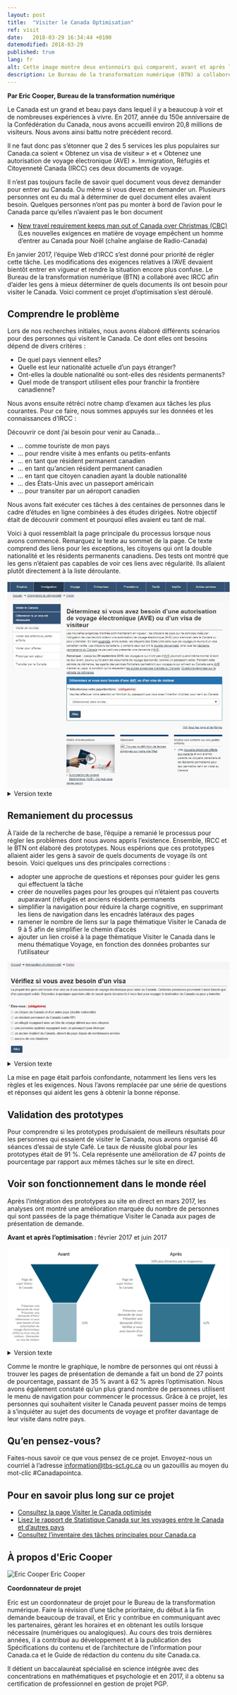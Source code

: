 ```yaml
---
layout: post
title:  "Visiter le Canada Optimisation"
ref: visit
date:   2018-03-29 16:34:44 +0100
datemodified: 2018-03-29
published: true
lang: fr
alt: Cette image montre deux entonnoirs qui comparent, avant et après l'optimisation.
description: Le Bureau de la transformation numérique (BTN) a collaboré avec Immigration, Réfugiés et Citoyenneté Canada (IRCC) afin d’aider les gens à mieux déterminer de quels documents ils ont besoin pour visiter le Canada. Voici comment ce projet d’optimisation s’est déroulé.
---
```

**Par Eric Cooper, Bureau de la transformation numérique**

Le Canada est un grand et beau pays dans lequel il y a beaucoup à voir et de nombreuses expériences à vivre. En 2017, année du 150e anniversaire de la Confédération du Canada, nous avons accueilli environ 20,8 millions de visiteurs. Nous avons ainsi battu notre précédent record.

Il ne faut donc pas s’étonner que 2 des 5 services les plus populaires sur Canada.ca soient « Obtenez un visa de visiteur » et « Obtenez une autorisation de voyage électronique (AVE) ». Immigration, Réfugiés et Citoyenneté Canada (IRCC) ces deux documents de voyage.

Il n’est pas toujours facile de savoir quel document vous devez demander pour entrer au Canada. Ou même si vous devez en demander un. Plusieurs personnes ont eu du mal à déterminer de quel document elles avaient besoin. Quelques personnes n’ont pas pu monter à bord de l’avion pour le Canada parce qu’elles n’avaient pas le bon document

* [New travel requirement keeps man out of Canada over Christmas (CBC)](http://www.cbc.ca/news/canada/nova-scotia/travel-security-eta-document-england-electronic-travel-authorization-1.3916927) (Les nouvelles exigences en matière de voyage empêchent un homme d’entrer au Canada pour Noël (chaîne anglaise de Radio-Canada)

En janvier 2017, l’équipe Web d’IRCC s’est donné pour priorité de régler cette tâche. Les modifications des exigences relatives à l’AVE devaient bientôt entrer en vigueur et rendre la situation encore plus confuse. Le Bureau de la transformation numérique (BTN) a collaboré avec IRCC afin d’aider les gens à mieux déterminer de quels documents ils ont besoin pour visiter le Canada. Voici comment ce projet d’optimisation s’est déroulé.

## Comprendre le problème
Lors de nos recherches initiales, nous avons élaboré différents scénarios pour des personnes qui visitent le Canada. Ce dont elles ont besoins dépend de divers critères :

- De quel pays viennent elles?
- Quelle est leur nationalité actuelle d’un pays étranger?
- Ont-elles la double nationalité ou sont-elles des résidents permanents?
- Quel mode de transport utilisent elles pour franchir la frontière canadienne?


Nous avons ensuite rétréci notre champ d’examen aux tâches les plus courantes. Pour ce faire, nous sommes appuyés sur les données et les connaissances d’IRCC : 

Découvrir ce dont j’ai besoin pour venir au Canada...

- ... comme touriste de mon pays
- ... pour rendre visite à mes enfants ou petits-enfants
- ... en tant que résident permanent canadien
- ... en tant qu’ancien résident permanent canadien
- ... en tant que citoyen canadien ayant la double nationalité
- ... des États-Unis avec un passeport américain
- ... pour transiter par un aéroport canadien


Nous avons fait exécuter ces tâches à des centaines de personnes dans le cadre d’études en ligne combinées à des études dirigées. Notre objectif était de découvrir comment et pourquoi elles avaient eu tant de mal.

Voici à quoi ressemblait la page principale du processus lorsque nous avons commencé. Remarquez le texte au sommet de la page. Ce texte comprend des liens pour les exceptions, les citoyens qui ont la double nationalité et les résidents permanents canadiens. Des tests ont montré que les gens n’étaient pas capables de voir ces liens avec régularité. Ils allaient plutôt directement à la liste déroulante.


<img class="img-responsive border" src="/images/eTA-AVE/VisaAVE-avant.JPG" alt="Image montrant la page « Déterminez si vous avez besoin d'une autorisation de voyage électronique (AVE) ou d'un visa de visiteur » avant l'optimisation.">


<details>
		<summary>Version texte</summary>
	<p>Cette image montre ce qu'était la page « Déterminez si vous avez besoin d'une autorisation de voyage électronique (AVE) ou d'un visa de visiteur » avant qu'elle ne soit optimisée.</p><p>Il y a deux paragraphes de texte qui comportent quatre liens chacun. En-dessous, dans une boîte bleue, il y a plus de texte avec un menu déroulant des pays. Au bas de la page, il y a trois liens connexes dans de grandes boîtes. Sur le côté gauche de la page se trouve un menu de navigation de gauche avec des liens vers :</p><ul>
	<li>visiter en touriste</li>
	<li>visiter ses enfants ou petits-enfants</li>
	<li>visiter pour affaires</li>
	<li>prolonger votre séjour</li>
	<li>transiter par le Canada</li>
	</ul>
	
</details>

## Remaniement du processus
À l’aide de la recherche de base, l’équipe a remanié le processus pour régler les problèmes dont nous avons appris l’existence. Ensemble, IRCC et le BTN ont élaboré des prototypes. Nous espérions que ces prototypes allaient aider les gens à savoir de quels documents de voyage ils ont besoin. Voici quelques uns des principales corrections :


- adopter une approche de questions et réponses pour guider les gens qui effectuent la tâche
- créer de nouvelles pages pour les groupes qui n’étaient pas couverts auparavant (réfugiés et anciens résidents permanents
- simplifier la navigation pour réduire la charge cognitive, en supprimant les liens de navigation dans les encadrés latéraux des pages
- ramener le nombre de liens sur la page thématique Visiter le Canada de 9 à 5 afin de simplifier le chemin d’accès
- ajouter un lien croisé à la page thématique Visiter le Canada dans le menu thématique Voyage, en fonction des données probantes sur l’utilisateur



<img class="img-responsive border" src="/images/eTA-AVE/VisaAVE-apres.JPG" alt="Image montrant la page « Vérifiez si vous avez besoin d'un visa » après l'optimisation.">

<details>
		<summary>Version texte</summary>
	<p>Cette image montre la page  « Vérifiez si vous avez besoin d'un visa » après optimisation. Il y a un court paragraphe de texte suivi de «Êtes-vous :», suivi de cinq choix possibles : </p>
	<ul>
		<li>un citoyen du Canada et d’un autre pays (double nationalité)</li>
		<li>un résident permanent du Canada (Carte RP)</li>
		<li>un réfugié voyageant avec un titre de voyage délivré aux non-citoyens</li>
		<li>une personne apatride voyageant avec un passeport pour étranger</li>
		<li>un ancien résident du Canada</li>
		<li>aucune de ces situations</li>
	</ul>
	La page a beaucoup moins de « bruit visuel » qu'avant l'optimisation.	
</details>

La mise en page était parfois confondante, notamment les liens vers les règles et les exigences. Nous l’avons remplacée par une série de questions et réponses qui aident les gens à obtenir la bonne réponse.

## Validation des prototypes
Pour comprendre si les prototypes produisaient de meilleurs résultats pour les personnes qui essaient de visiter le Canada, nous avons organisé 46 séances d’essai de style Café. Le taux de réussite global pour les prototypes était de 91 %. Cela représente une amélioration de 47 points de pourcentage par rapport aux mêmes tâches sur le site en direct. 

## Voir son fonctionnement dans le monde réel
Après l’intégration des prototypes au site en direct en mars 2017, les analyses ont montré une amélioration marquée du nombre de personnes qui sont passées de la page thématique Visiter le Canada aux pages de présentation de demande. 

<b>Avant et après l’optimisation : </b> février 2017 et juin 2017

<img class="img-responsive border" src="/images/eTA-AVE/VisiterEntonnoirs.PNG" alt="Cette image montre deux entonnoirs qui comparent, avant et après l'optimisation.">

<details>
		<summary>Version texte</summary>
	<p>Cette image montre deux entonnoirs qui comparent, avant et après l'optimisation, le nombre de personnes qui sont allées de la page de sujet Visiter le Canada à l'une des pages suivantes :</p>
	<ul>
		<li>déterminez si vous avez besoin d'une autorisation de voyage électronique (AVE) ou d'un visa de visiteur</li>
		<li>présenter une demande de visa</li>
		<li>présenter une demande d’AVE</li>
	</ul>
Avant l'optimisation, 35% des clics de la page de sujet Visiter le Canada sont allés à l'une de ces pages. Après l'optimisation, cette proportion est grimpée à 62%, ce qui signifiait que la page de sujet était plus efficace pour amener les gens vers ces pages. Il y a aussi eu 10% plus d'entrées à la page du sujet de Visiter le Canada par le biais du mégamenu après l'optimisation.
	
</details>

Comme le montre le graphique, le nombre de personnes qui ont réussi à trouver les pages de présentation de demande a fait un bond de 27 points de pourcentage, passant de 35 % avant à 62 % après l’optimisation. Nous avons également constaté qu’un plus grand nombre de personnes utilisent le menu de navigation pour commencer le processus. Grâce à ce projet, les personnes qui souhaitent visiter le Canada peuvent passer moins de temps à s’inquiéter au sujet des documents de voyage et profiter davantage de leur visite dans notre pays. 

## Qu’en pensez-vous?
Faites-nous savoir ce que vous pensez de ce projet. Envoyez-nous un courriel à l’adresse <a href="mailto:information@tbs-sct.gc.ca">information@tbs-sct.gc.ca</a> ou un gazouillis au moyen du mot-clic #Canadapointca.

## Pour en savoir plus long sur ce projet

- [Consultez la page Visiter le Canada optimisée](https://www.canada.ca/fr/immigration-refugies-citoyennete/services/visiter-canada.html)
- [Lisez le rapport de Statistique Canada sur les voyages entre le Canada et d’autres pays](http://www.statcan.gc.ca/daily-quotidien/180220/dq180220c-fra.htm)
- [Consultez l’inventaire des tâches principales pour Canada.ca](https://canada-ca.github.io/pages/taches-principales-canada-ca.html)


## À propos d'Eric Cooper
<div class="col-md-3 col-xs-12">
   <div class="pull-left" style="margin-bottom: 15px;">
   <img class="img-responsive"  style="margin-bottom: 15px;" src="/images/DTO-aboutus/DTO_blog_photo_DSC_3047_277x370.jpg" width="185px" alt="Eric Cooper" />
      Eric Cooper<br>
      <b>Coordonnateur de projet</b>
   </div>
</div>


<div class="col-md-9 col-xs-12">
<figcaption>

<p>Eric est un coordonnateur de projet pour le Bureau de la transformation numérique. Faire la révision d’une tâche prioritaire, du début à la fin demande beaucoup de travail, et Eric y contribue en communiquant avec les partenaires, gérant les horaires et en obtenant les outils lorsque nécessaire (numériques ou analogiques). Au cours des trois dernières années, il a contribué au développement et à la publication des Spécifications du contenu et de l’architecture de l’information pour Canada.ca et le Guide de rédaction du contenu du site Canada.ca.</p><p>Il détient un baccalauréat spécialisé en science intégrée avec des concentrations en mathématiques et psychologie et en 2017, il a obtenu sa certification de professionnel en gestion de projet PGP.</p>

</figcaption>
</div>
